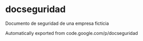 # docseguridad
Documento de seguridad de una empresa ficticia

Automatically exported from code.google.com/p/docseguridad
